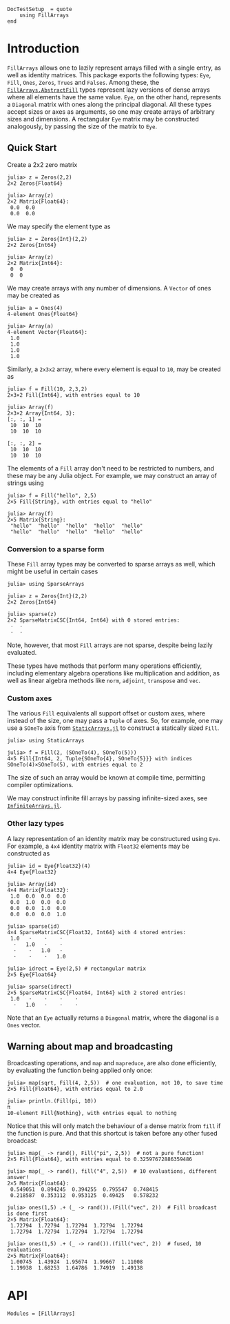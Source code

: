 ```@meta
DocTestSetup  = quote
    using FillArrays
end
```

# Introduction

`FillArrays` allows one to lazily represent arrays filled with a single entry, as well as identity matrices. This package exports the following types: `Eye`, `Fill`, `Ones`, `Zeros`, `Trues` and `Falses`. Among these, the [`FillArrays.AbstractFill`](@ref) types represent lazy versions of dense arrays where all elements have the same value. `Eye`, on the other hand, represents a `Diagonal` matrix with ones along the principal diagonal. All these types accept sizes or axes as arguments, so one may create arrays of arbitrary sizes and dimensions. A rectangular `Eye` matrix may be constructed analogously, by passing the size of the matrix to `Eye`.

## Quick Start

Create a 2x2 zero matrix

```jldoctest
julia> z = Zeros(2,2)
2×2 Zeros{Float64}

julia> Array(z)
2×2 Matrix{Float64}:
 0.0  0.0
 0.0  0.0
```

We may specify the element type as

```jldoctest
julia> z = Zeros{Int}(2,2)
2×2 Zeros{Int64}

julia> Array(z)
2×2 Matrix{Int64}:
 0  0
 0  0
```

We may create arrays with any number of dimensions. A `Vector` of ones may be created as

```jldoctest
julia> a = Ones(4)
4-element Ones{Float64}

julia> Array(a)
4-element Vector{Float64}:
 1.0
 1.0
 1.0
 1.0
```

Similarly, a `2x3x2` array, where every element is equal to `10`, may be created as

```jldoctest
julia> f = Fill(10, 2,3,2)
2×3×2 Fill{Int64}, with entries equal to 10

julia> Array(f)
2×3×2 Array{Int64, 3}:
[:, :, 1] =
 10  10  10
 10  10  10

[:, :, 2] =
 10  10  10
 10  10  10
```

The elements of a `Fill` array don't need to be restricted to numbers, and these may be any Julia object. For example, we may construct an array of strings using

```jldoctest
julia> f = Fill("hello", 2,5)
2×5 Fill{String}, with entries equal to "hello"

julia> Array(f)
2×5 Matrix{String}:
 "hello"  "hello"  "hello"  "hello"  "hello"
 "hello"  "hello"  "hello"  "hello"  "hello"
```

### Conversion to a sparse form

These `Fill` array types may be converted to sparse arrays as well, which might be useful in certain cases
```jldoctest sparse
julia> using SparseArrays

julia> z = Zeros{Int}(2,2)
2×2 Zeros{Int64}

julia> sparse(z)
2×2 SparseMatrixCSC{Int64, Int64} with 0 stored entries:
 ⋅  ⋅
 ⋅  ⋅
```
Note, however, that most `Fill` arrays are not sparse, despite being lazily evaluated.

These types have methods that perform many operations efficiently, including elementary algebra operations like multiplication and addition, as well as linear algebra methods like `norm`, `adjoint`, `transpose` and `vec`.

### Custom axes

The various `Fill` equivalents all support offset or custom axes, where instead of the size, one may pass a `Tuple` of axes. So, for example, one may use a `SOneTo` axis from [`StaticArrays.jl`](https://github.com/JuliaArrays/StaticArrays.jl) to construct a statically sized `Fill`.

```jldoctest
julia> using StaticArrays

julia> f = Fill(2, (SOneTo(4), SOneTo(5)))
4×5 Fill{Int64, 2, Tuple{SOneTo{4}, SOneTo{5}}} with indices SOneTo(4)×SOneTo(5), with entries equal to 2
```

The size of such an array would be known at compile time, permitting compiler optimizations.

We may construct infinite fill arrays by passing infinite-sized axes, see [`InfiniteArrays.jl`](https://github.com/JuliaArrays/InfiniteArrays.jl).

### Other lazy types

A lazy representation of an identity matrix may be constructured using `Eye`. For example, a `4x4` identity matrix with `Float32` elements may be constructed as

```jldoctest sparse
julia> id = Eye{Float32}(4)
4×4 Eye{Float32}

julia> Array(id)
4×4 Matrix{Float32}:
 1.0  0.0  0.0  0.0
 0.0  1.0  0.0  0.0
 0.0  0.0  1.0  0.0
 0.0  0.0  0.0  1.0

julia> sparse(id)
4×4 SparseMatrixCSC{Float32, Int64} with 4 stored entries:
 1.0   ⋅    ⋅    ⋅
  ⋅   1.0   ⋅    ⋅
  ⋅    ⋅   1.0   ⋅
  ⋅    ⋅    ⋅   1.0

julia> idrect = Eye(2,5) # rectangular matrix
2×5 Eye{Float64}

julia> sparse(idrect)
2×5 SparseMatrixCSC{Float64, Int64} with 2 stored entries:
 1.0   ⋅    ⋅    ⋅    ⋅
  ⋅   1.0   ⋅    ⋅    ⋅
```

Note that an `Eye` actually returns a `Diagonal` matrix, where the diagonal is a `Ones` vector.

## Warning about map and broadcasting

Broadcasting operations, and `map` and `mapreduce`, are also done efficiently, by evaluating the function being applied only once:

```jldoctest
julia> map(sqrt, Fill(4, 2,5))  # one evaluation, not 10, to save time
2×5 Fill{Float64}, with entries equal to 2.0

julia> println.(Fill(pi, 10))
π
10-element Fill{Nothing}, with entries equal to nothing
```

Notice that this will only match the behaviour of a dense matrix from `fill` if the function is pure. And that this shortcut is taken before any other fused broadcast:

```jldoctest; setup=:(using Random; Random.seed!(1234))
julia> map(_ -> rand(), Fill("pi", 2,5))  # not a pure function!
2×5 Fill{Float64}, with entries equal to 0.32597672886359486

julia> map(_ -> rand(), fill("4", 2,5))  # 10 evaluations, different answer!
2×5 Matrix{Float64}:
 0.549051  0.894245  0.394255  0.795547  0.748415
 0.218587  0.353112  0.953125  0.49425   0.578232

julia> ones(1,5) .+ (_ -> rand()).(Fill("vec", 2))  # Fill broadcast is done first
2×5 Matrix{Float64}:
 1.72794  1.72794  1.72794  1.72794  1.72794
 1.72794  1.72794  1.72794  1.72794  1.72794

julia> ones(1,5) .+ (_ -> rand()).(fill("vec", 2))  # fused, 10 evaluations
2×5 Matrix{Float64}:
 1.00745  1.43924  1.95674  1.99667  1.11008
 1.19938  1.68253  1.64786  1.74919  1.49138
```

# API

```@autodocs
Modules = [FillArrays]
```
